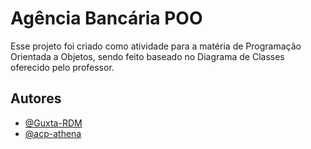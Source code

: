 # Agência Bancária POO

Esse projeto foi criado como atividade para a matéria de Programação Orientada a Objetos, sendo feito baseado no Diagrama de Classes oferecido pelo professor.

## Autores

- [@Guxta-RDM](https://github.com/Guxta-RDM)
- [@acp-athena](https://github.com/acp-athena)

